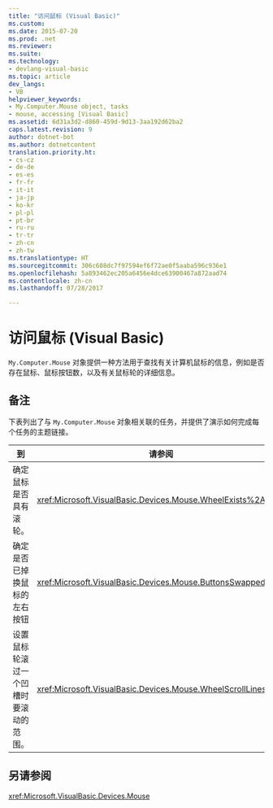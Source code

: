 ```yaml
---
title: "访问鼠标 (Visual Basic)"
ms.custom: 
ms.date: 2015-07-20
ms.prod: .net
ms.reviewer: 
ms.suite: 
ms.technology:
- devlang-visual-basic
ms.topic: article
dev_langs:
- VB
helpviewer_keywords:
- My.Computer.Mouse object, tasks
- mouse, accessing [Visual Basic]
ms.assetid: 6d31a3d2-d860-459d-9d13-3aa192d62ba2
caps.latest.revision: 9
author: dotnet-bot
ms.author: dotnetcontent
translation.priority.ht:
- cs-cz
- de-de
- es-es
- fr-fr
- it-it
- ja-jp
- ko-kr
- pl-pl
- pt-br
- ru-ru
- tr-tr
- zh-cn
- zh-tw
ms.translationtype: HT
ms.sourcegitcommit: 306c608dc7f97594ef6f72ae0f5aaba596c936e1
ms.openlocfilehash: 5a893462ec205a6456e4dce63900467a872aad74
ms.contentlocale: zh-cn
ms.lasthandoff: 07/28/2017

---
```

# <a name="accessing-the-mouse-visual-basic"></a>访问鼠标 (Visual Basic)
`My.Computer.Mouse` 对象提供一种方法用于查找有关计算机鼠标的信息，例如是否存在鼠标、鼠标按钮数，以及有关鼠标轮的详细信息。  
  
## <a name="remarks"></a>备注  
 下表列出了与 `My.Computer.Mouse` 对象相关联的任务，并提供了演示如何完成每个任务的主题链接。  
  
|到|请参阅|  
|--------|---------|  
|确定鼠标是否具有滚轮。|<xref:Microsoft.VisualBasic.Devices.Mouse.WheelExists%2A>|  
|确定是否已掉换鼠标的左右按钮|<xref:Microsoft.VisualBasic.Devices.Mouse.ButtonsSwapped%2A>|  
|设置鼠标轮滚过一个凹槽时要滚动的范围。|<xref:Microsoft.VisualBasic.Devices.Mouse.WheelScrollLines%2A>|  
  
## <a name="see-also"></a>另请参阅  
 <xref:Microsoft.VisualBasic.Devices.Mouse>

